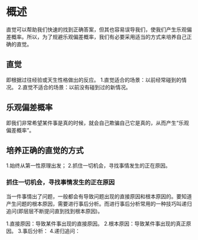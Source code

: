
# 概述
直觉可以帮助我们快速的找到正确答案，但其也容易误导我们，使我们产生乐观偏差概率。所以，为了规避乐观偏差概率，我们有必要采用适当的方式来培养自己正确的直觉。
## 直觉
即根据过往经验或天生性格做出的反应。
1.直觉适合的场景：以前经常碰到的情况。
2.直觉不适合的场景：以前没有碰到过的新情况。

## 乐观偏差概率
即我们非常希望某件事是真的时候，就会自己欺骗自己它是真的，从而产生“乐观偏差概率”。

## 培养正确的直觉的方式
1.始终从第一性原理出发；
2.抓住一切机会，寻找事情发生的正在原因。

### 抓住一切机会，寻找事情发生的正在原因
当一件事情出了问题，一般都会有导致问题出现的直接原因和根本原因的。要知道产生问题的根本原因，需要进行事后分析。而进行事后分析常用的一种技巧叫递归追问(即层层不断提问直到找到根本原因)。

1.直接原因：导致某件事出现的直接原因。
2.根本原因：导致某件事出现的真正原因。
3.事后分析：
4.递归追问：
